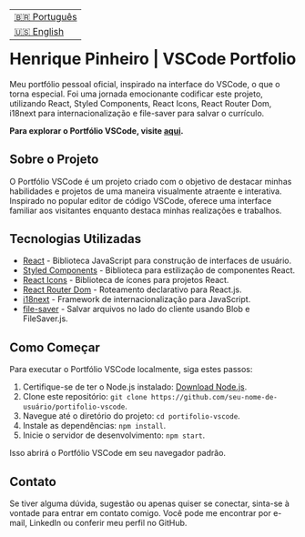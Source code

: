 <table align="right">
  <tr>
    <td>
      <a href="readme-pt.md">🇧🇷 Português</a>
    </td>
  </tr>
  <tr>
    <td>
      <a href="README.md">🇺🇸 English</a>
    </td>
  </tr>
</table>

<br>

# Henrique Pinheiro | VSCode Portfolio

Meu portfólio pessoal oficial, inspirado na interface do VSCode, o que o torna especial. Foi uma jornada emocionante codificar este projeto, utilizando React, Styled Components, React Icons, React Router Dom, i18next para internacionalização e file-saver para salvar o currículo.

**Para explorar o Portfólio VSCode, visite [aqui](https://henriquepx.vercel.app/).**

## Sobre o Projeto

O Portfólio VSCode é um projeto criado com o objetivo de destacar minhas habilidades e projetos de uma maneira visualmente atraente e interativa. Inspirado no popular editor de código VSCode, oferece uma interface familiar aos visitantes enquanto destaca minhas realizações e trabalhos.

## Tecnologias Utilizadas

- [React](https://reactjs.org/) - Biblioteca JavaScript para construção de interfaces de usuário.
- [Styled Components](https://styled-components.com/) - Biblioteca para estilização de componentes React.
- [React Icons](https://react-icons.github.io/react-icons/) - Biblioteca de ícones para projetos React.
- [React Router Dom](https://reactrouter.com/web/guides/quick-start) - Roteamento declarativo para React.js.
- [i18next](https://www.i18next.com/) - Framework de internacionalização para JavaScript.
- [file-saver](https://www.npmjs.com/package/file-saver) - Salvar arquivos no lado do cliente usando Blob e FileSaver.js.

## Como Começar

Para executar o Portfólio VSCode localmente, siga estes passos:

1. Certifique-se de ter o Node.js instalado: [Download Node.js](https://nodejs.org/).
2. Clone este repositório: `git clone https://github.com/seu-nome-de-usuário/portifolio-vscode`.
3. Navegue até o diretório do projeto: `cd portifolio-vscode`.
4. Instale as dependências: `npm install`.
5. Inicie o servidor de desenvolvimento: `npm start`.

Isso abrirá o Portfólio VSCode em seu navegador padrão.

## Contato

Se tiver alguma dúvida, sugestão ou apenas quiser se conectar, sinta-se à vontade para entrar em contato comigo. Você pode me encontrar por e-mail, LinkedIn ou conferir meu perfil no GitHub.
